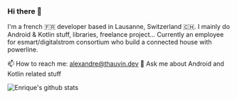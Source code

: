### Hi there 👋

I'm a french 🇫🇷 developer based in Lausanne, Switzerland 🇨🇭. I mainly do Android & Kotlin stuff, libraries, freelance project...
Currently an employee for esmart/digitalstrom consortium who build a connected house with powerline.

📫 How to reach me: alexandre@thauvin.dev
💬 Ask me about Android and Kotlin related stuff

![Enrique's github stats](https://github-readme-stats.vercel.app/api?username=alexandre-thauvin&theme=dracula&show_icons=true&count_private=true)

<!--
**alexandre-thauvin/alexandre-thauvin** is a ✨ _special_ ✨ repository because its `README.md` (this file) appears on your GitHub profile.

Here are some ideas to get you started:

- 🔭 I’m currently working on ...
- 🌱 I’m currently learning ...
- 👯 I’m looking to collaborate on ...
- 🤔 I’m looking for help with ...
- 💬 Ask me about ...
- 📫 How to reach me: ...
- 😄 Pronouns: ...
- ⚡ Fun fact: ...
-->
